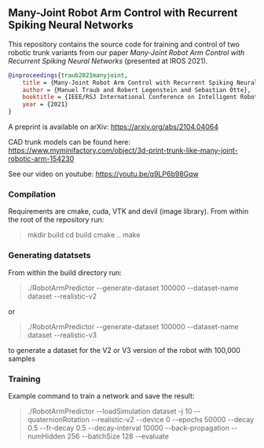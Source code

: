 ## Many-Joint Robot Arm Control with Recurrent Spiking Neural Networks

This repository contains the source code for training and control of two robotic trunk variants from our paper *Many-Joint Robot Arm Control with Recurrent Spiking Neural Networks* (presented at IROS 2021).

```bibtex
@inproceedings{traub2021manyjoint,
    title = {Many-Joint Robot Arm Control with Recurrent Spiking Neural Networks},
    author = {Manuel Traub and Robert Legenstein and Sebastian Otte},
    booktitle = {IEEE/RSJ International Conference on Intelligent Robots and Systems (IROS)},
    year = {2021}
}
```

A preprint is available on arXiv:
https://arxiv.org/abs/2104.04064


CAD trunk models can be found here:
https://www.myminifactory.com/object/3d-print-trunk-like-many-joint-robotic-arm-154230

See our video on youtube:
https://youtu.be/q9LP6b98Gqw

### Compilation
Requirements are cmake, cuda, VTK and devil (image library).
From within the root of the repository run:
> mkdir build
> cd build
> cmake ..
> make

### Generating datatsets
From within the build directory run:
> ./RobotArmPredictor --generate-dataset 100000 --dataset-name dataset --realistic-v2

or

> ./RobotArmPredictor --generate-dataset 100000 --dataset-name dataset --realistic-v3

to generate a dataset for the V2 or V3 version of the robot with 100,000 samples

### Training
Example command to train a network and save the result:
> ./RobotArmPredictor --loadSimulation dataset -j 10 --quaternionRotation --realistic-v2 --device 0 --epochs 50000 --decay 0.5 --fr-decay 0.5 --decay-interval 10000 --back-propagation --numHidden 256 --batchSize 128 --evaluate

